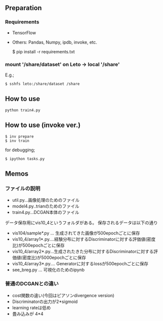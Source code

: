 ## Preparation

### Requirements

* TensorFlow
* Others: Pandas, Numpy, ipdb, invoke, etc.

	$ pip install -r requirements.txt

### mount '/share/dataset' on Leto -> local '/share'

E.g.;

	$ sshfs leto:/share/dataset /share

## How to use

	python train4.py

## How to use (invoke ver.)
	
	$ inv prepare
	$ inv train

for debugging;

	$ ipython tasks.py

## Memos

### ファイルの説明

* util.py...画像処理のためのファイル
* model4.py..trianのためのファイル
* train4.py...DCGAN本体のファイル

データ保存用にvis10_4というフォルダがある。
保存されるデータは以下の通り

* vis104/sample*.py ... 生成されてきた画像が500epochごとに保存
* vis10_4/array1*.py....経験分布に対するDiscriminatorに対する評価値(密度比)が500epochごとに保存
* vis10_4/array2*.py...生成されたきた分布に対するDiscriminatorに対する評価値(密度比)が5000epochごとに保存
* vis10_4/array3*.py.... Generatorに対するlossが500epochごとに保存
* see_breg.py ... 可視化のためのipynb

### 普通のDCGANとの違い
* cost関数の違い(今回はピアソンdivergence version)
* Discriminatorの出力が2*sigmoid
* learning rateは低め
* 畳み込みが 4*4

